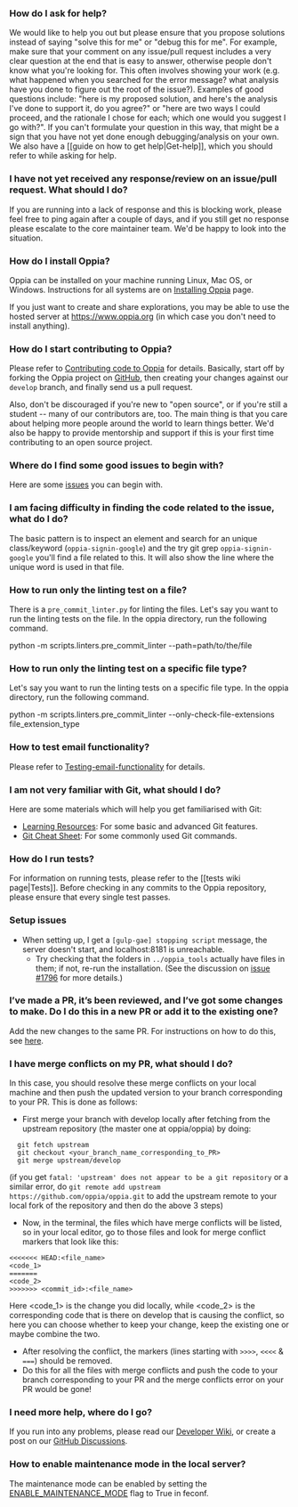 ### How do I ask for help?

We would like to help you out but please ensure that you propose solutions instead of saying "solve this for me" or "debug this for me".
For example, make sure that your comment on any issue/pull request includes a very clear question at the end that is easy to answer, otherwise people don't know what you're looking for. This often involves showing your work (e.g. what happened when you searched for the error message? what analysis have you done to figure out the root of the issue?). Examples of good questions include: "here is my proposed solution, and here's the analysis I've done to support it, do you agree?" or "here are two ways I could proceed, and the rationale I chose for each; which one would you suggest I go with?". If you can't formulate your question in this way, that might be a sign that you have not yet done enough debugging/analysis on your own. We also have a [[guide on how to get help|Get-help]], which you should refer to while asking for help.

### I have not yet received any response/review on an issue/pull request. What should I do?

If you are running into a lack of response and this is blocking work, please feel free to ping again after a couple of days, and if you still get no response please escalate to the core maintainer team. We'd be happy to look into the situation.

### How do I install Oppia?

Oppia can be installed on your machine running Linux, Mac OS, or Windows. Instructions for all systems are on [Installing Oppia](https://github.com/oppia/oppia/wiki/Installing-Oppia) page.

If you just want to create and share explorations, you may be able to use the hosted server at https://www.oppia.org (in which case you don't need to install anything).

### How do I start contributing to Oppia?

Please refer to [Contributing code to Oppia](https://github.com/oppia/oppia/wiki/Contributing-code-to-Oppia) for details. Basically, start off by forking the Oppia project on [GitHub](https://github.com/oppia/oppia), then creating your changes against our `develop` branch, and finally send us a pull request.

Also, don't be discouraged if you're new to "open source", or if you're still a student -- many of our contributors are, too. The main thing is that you care about helping more people around the world to learn things better. We'd also be happy to provide mentorship and support if this is your first time contributing to an open source project.

### Where do I find some good issues to begin with?

Here are some [issues](https://github.com/oppia/oppia/wiki/Contributing-code-to-Oppia#finding-something-to-do) you can begin with.

### I am facing difficulty in finding the code related to the issue, what do I do?

The basic pattern is to inspect an element and search for an unique class/keyword (`oppia-signin-google`) and the try git grep `oppia-signin-google` you'll find a file related to this. It will also show the line where the unique word is used in that file.

### How to run only the linting test on a file?

There is a `pre_commit_linter.py` for linting the files. Let's say you want to run the linting tests on the file. In the oppia directory, run the following command.

python -m scripts.linters.pre_commit_linter --path=path/to/the/file

### How to run only the linting test on a specific file type?

Let's say you want to run the linting tests on a specific file type. In the oppia directory, run the following command.

python -m scripts.linters.pre_commit_linter --only-check-file-extensions file_extension_type

### How to test email functionality?
 Please refer to [Testing-email-functionality](https://github.com/oppia/oppia/wiki/Testing-email-functionality) for details.

### I am not very familiar with Git, what should I do?

Here are some materials which will help you get familiarised with Git:
- [Learning Resources](https://github.com/oppia/oppia/wiki/Learning-Resources): For some basic and advanced Git features.
- [Git Cheat Sheet](https://github.com/oppia/oppia/wiki/Git-cheat-sheet): For some commonly used Git commands.

### How do I run tests?

For information on running tests, please refer to the [[tests wiki page|Tests]]. Before checking in any commits to the Oppia repository, please ensure that every single test passes.

### Setup issues

- When setting up, I get a `[gulp-gae] stopping script` message, the server doesn't start, and localhost:8181 is unreachable.
  - Try checking that the folders in `../oppia_tools` actually have files in them; if not, re-run the installation. (See the discussion on [issue #1796](https://github.com/oppia/oppia/issues/1796#issuecomment-217783598) for more details.)

### I’ve made a PR, it’s been reviewed, and I’ve got some changes to make. Do I do this in a new PR or add it to the existing one?

Add the new changes to the same PR. For instructions on how to do this, see [here](https://github.com/oppia/oppia/wiki/Contributing-code-to-Oppia#address-review-comments-until-all-reviewers-give-lgtm-looks-good-to-me).

### I have merge conflicts on my PR, what should I do?

In this case, you should resolve these merge conflicts on your local machine and then push the updated version to your branch corresponding to your PR. This is done as follows:
- First merge your branch with develop locally after fetching from the upstream repository (the master one at oppia/oppia) by doing:
 ```
   git fetch upstream
   git checkout <your_branch_name_corresponding_to_PR>
   git merge upstream/develop
 ```
 (if you get `fatal: 'upstream' does not appear to be a git repository` or a similar error, do `git remote add upstream
 https://github.com/oppia/oppia.git` to add the upstream remote to your local fork of the repository and then do the above
 3 steps)

- Now, in the terminal, the files which have merge conflicts will be listed, so in your local editor, go to those files and look for merge conflict markers that look like this:
 ```
 <<<<<<< HEAD:<file_name>
 <code_1>
 =======
 <code_2>
 >>>>>>> <commit_id>:<file_name>
 ```
 Here <code_1> is the change you did locally, while <code_2> is the corresponding code that is there on develop that is causing the conflict, so here you can choose whether to keep your change, keep the existing one or maybe combine the two.

- After resolving the conflict, the markers (lines starting with `>>>>`, `<<<<` & `===`) should be removed.
- Do this for all the files with merge conflicts and push the code to your branch corresponding to your PR and the merge conflicts error on your PR would be gone!

### I need more help, where do I go?

If you run into any problems, please read our [Developer Wiki](https://github.com/oppia/oppia/wiki), or create a post on our [GitHub Discussions](https://github.com/oppia/oppia/discussions/categories/setup-issues).

### How to enable maintenance mode in the local server?

The maintenance mode can be enabled by setting the [ENABLE_MAINTENANCE_MODE](https://github.com/oppia/oppia/blob/release-2.5.0/feconf.py#L264) flag to True in feconf.
